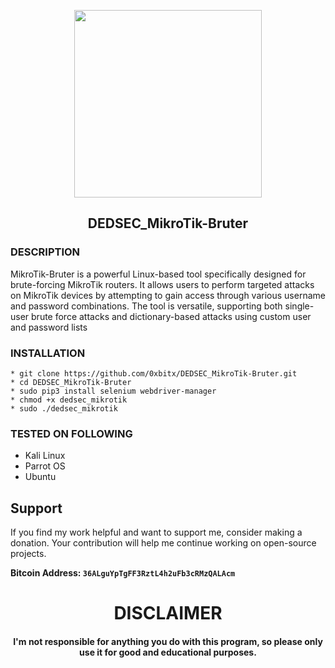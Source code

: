 
<p align="center">
<img src="https://i.mt.lv/cdn/rb_images/1041_hi_res.png", width="300", height="300">
</p>


<h2 align="center"> DEDSEC_MikroTik-Bruter
 </h2>

### DESCRIPTION
MikroTik-Bruter is a powerful Linux-based tool specifically designed for brute-forcing MikroTik routers. It allows users to perform targeted attacks on MikroTik devices by attempting to gain access through various username and password combinations. The tool is versatile, supporting both single-user brute force attacks and dictionary-based attacks using custom user and password lists

### INSTALLATION
    * git clone https://github.com/0xbitx/DEDSEC_MikroTik-Bruter.git
    * cd DEDSEC_MikroTik-Bruter
    * sudo pip3 install selenium webdriver-manager
    * chmod +x dedsec_mikrotik
    * sudo ./dedsec_mikrotik

### TESTED ON FOLLOWING
* Kali Linux 
* Parrot OS 
* Ubuntu

## Support

If you find my work helpful and want to support me, consider making a donation. Your contribution will help me continue working on open-source projects.

**Bitcoin Address: `36ALguYpTgFF3RztL4h2uFb3cRMzQALAcm`**
   
<h1 align="center"> DISCLAIMER </h1>

<h4 align="center">I'm not responsible for anything you do with this program, so please only use it for good and educational purposes. </h4>
